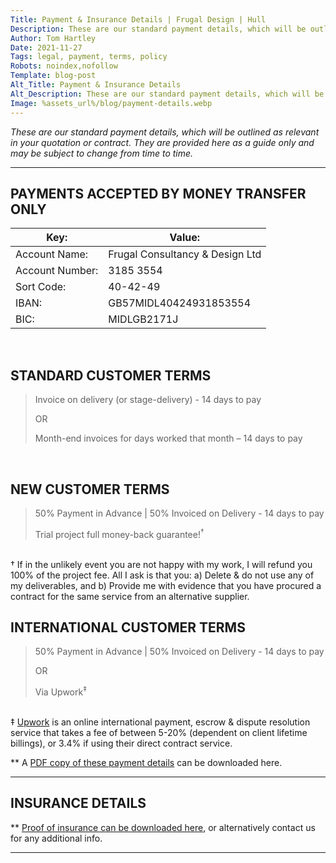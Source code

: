 ```yaml
---
Title: Payment & Insurance Details | Frugal Design | Hull
Description: These are our standard payment details, which will be outlined as relevant in your quotation or contract. They are provided here as a guide only and may be subject to change from time to time.
Author: Tom Hartley
Date: 2021-11-27
Tags: legal, payment, terms, policy
Robots: noindex,nofollow
Template: blog-post
Alt_Title: Payment & Insurance Details
Alt_Description: These are our standard payment details, which will be outlined as relevant in your quotation or contract. They are provided here as a guide only and may be subject to change from time to time.
Image: %assets_url%/blog/payment-details.webp
---
```


*These are our standard payment details, which will be outlined as relevant in your quotation or contract. They are provided here as a guide only and may be subject to change from time to time.*

---

## PAYMENTS ACCEPTED BY MONEY TRANSFER ONLY

| Key: | Value:                                                       |
|---------|------------------------------------------------------------|
| Account Name:     | Frugal Consultancy & Design Ltd |
| Account Number:   | 3185 3554 |
| Sort Code:   | 40-42-49 |
| IBAN:   | GB57MIDL40424931853554 |
| BIC:   | MIDLGB2171J |

<br>

## STANDARD CUSTOMER TERMS

> Invoice on delivery (or stage-delivery) - 14 days to pay
> 
> OR
> 
> Month-end invoices for days worked that month – 14 days to pay

<br>

## NEW CUSTOMER TERMS

> 50% Payment in Advance  |  50% Invoiced on Delivery - 14 days to pay
> 
> Trial project full money-back guarantee!<sup>†</sup>

<br>
† If in the unlikely event you are not happy with my work, I will refund you 100% of the project fee. All I ask is that you: a) Delete & do not use any of my deliverables, and b) Provide me with evidence that you have procured a contract for the same service from an alternative supplier.

<br>


## INTERNATIONAL CUSTOMER TERMS

> 50% Payment in Advance  |  50% Invoiced on Delivery - 14 days to pay
> 
> OR
> 
> Via Upwork<sup>‡</sup>

<br>
‡ <a href="https://www.upwork.com/" target="_blank">Upwork</a> is an online international payment, escrow & dispute resolution service that takes a fee of between 5-20% (dependent on client lifetime billings), or 3.4% if using their direct contract service.



** A <a href="%assets_url%/blog/frugal-payment-details.pdf" target="_blank">PDF copy of these payment details</a> can be downloaded here.

---
 
 
## INSURANCE DETAILS
 
 
** <a href="%assets_url%/blog/frugal-insurance.pdf" target="_blank">Proof of insurance can be downloaded here</a>, or alternatively contact us for any additional info.
 
 
---
